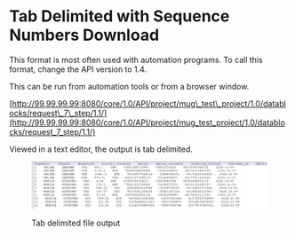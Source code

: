 # Tab Delimited with Sequence Numbers Download

This format is most often used with automation programs.  To call this format, change the API version to 1.4.

&#x20;This can be run from automation tools or from a browser window.

[http://99.99.99.99:8080/core/1.0/API/project/mug\_test\_project/1.0/datablocks/request\_7\_step/1.1/](http://99.99.99.99:8080/core/1.0/API/project/mug_test_project/1.0/datablocks/request_7_step/1.1/)

&#x20;Viewed in a text editor, the output is tab delimited.

&#x20;

<figure><img src="../../../../../../.gitbook/assets/image (23).png" alt=""><figcaption><p>Tab delimited file output</p></figcaption></figure>

